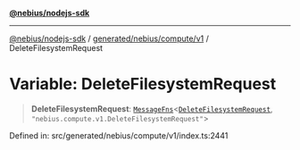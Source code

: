 [**@nebius/nodejs-sdk**](../../../../../README.md)

---

[@nebius/nodejs-sdk](../../../../../README.md) / [generated/nebius/compute/v1](../README.md) / DeleteFilesystemRequest

# Variable: DeleteFilesystemRequest

> **DeleteFilesystemRequest**: [`MessageFns`](../../../../../runtime/protos/core/interfaces/MessageFns.md)\<[`DeleteFilesystemRequest`](../interfaces/DeleteFilesystemRequest.md), `"nebius.compute.v1.DeleteFilesystemRequest"`\>

Defined in: src/generated/nebius/compute/v1/index.ts:2441
